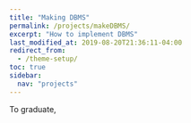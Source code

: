 ```yaml
---
title: "Making DBMS"
permalink: /projects/makeDBMS/
excerpt: "How to implement DBMS"
last_modified_at: 2019-08-20T21:36:11-04:00
redirect_from:
  - /theme-setup/
toc: true
sidebar:
  nav: "projects"
---
```

To graduate, 